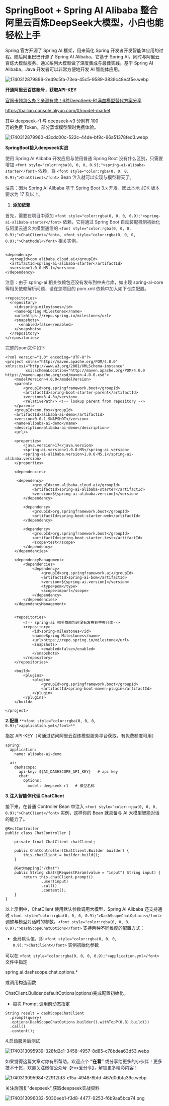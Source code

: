 # SpringBoot + Spring AI Alibaba 整合阿里云百炼DeepSeek大模型，小白也能轻松上手

<font style="color:rgba(0, 0, 0, 0.9);">Spring 官方开源了 Spring AI 框架，用来简化 Spring 开发者开发智能体应用的过程。随后阿里巴巴开源了 Spring AI Alibaba，它基于 Spring AI，同时与阿里云百炼大模型服务、通义系列大模型做了深度集成与最佳实践。基于 Spring AI Alibaba，Java 开发者可以非常方便地开发 AI 智能体应用。</font>

![1740312879896-2e49c5fa-73ea-45c5-9589-3839c48e4f5e.webp](./img/tBCSlVg7zhOV6uHr/1740312879896-2e49c5fa-73ea-45c5-9589-3839c48e4f5e-645143.webp)

**<font style="color:rgba(0, 0, 0, 0.9);">开通阿里云百炼账号，获取API-KEY</font>**

[官网卡顿怎么办？亲测有效！6种DeepSeek-R1满血模型替代方案分享](https://mp.weixin.qq.com/s?__biz=MzU1ODk1NTQ0Mg==&mid=2247485221&idx=1&sn=18f2cfc6b1fcf9ac39fa171e99ae964a&scene=21#wechat_redirect)

<font style="color:rgb(43, 48, 51);">https://bailian.console.aliyun.com/#/model-market</font>

<font style="color:rgb(24, 24, 24);">其中 deepseek-r1 与 deepseek-v3 分别有 100</font><font style="color:rgb(24, 24, 24);">  
</font><font style="color:rgb(24, 24, 24);">万的免费 Token，部分蒸馏模型限时免费体验。</font>

![1740312879960-d3cdc00c-522c-44de-bf9c-96a51378fed3.webp](./img/tBCSlVg7zhOV6uHr/1740312879960-d3cdc00c-522c-44de-bf9c-96a51378fed3-966814.webp)

<font style="color:rgba(0, 0, 0, 0.9);">  
</font>

**<font style="color:rgba(0, 0, 0, 0.9);">SpringBoot接入deepseek实战</font>**

<font style="color:rgb(53, 56, 65);">使用 Spring AI Alibaba 开发应用与使用普通 Spring Boot 没有什么区别，只需要增加 </font>`<font style="color:rgba(0, 0, 0, 0.9);">spring-ai-alibaba-starter</font>`<font style="color:rgb(53, 56, 65);"> 依赖，将 </font>`<font style="color:rgba(0, 0, 0, 0.9);">ChatClient</font>`<font style="color:rgb(53, 56, 65);"> Bean 注入就可以实现与模型聊天了。</font>

<font style="color:rgb(53, 56, 65);">注意：因为 Spring AI Alibaba 基于 Spring Boot 3.x 开发，因此本地 JDK 版本要求为 17 及以上。</font>

1. **<font style="color:rgba(0, 0, 0, 0.9);">添加依赖</font>**

<font style="color:rgb(53, 56, 65);">首先，需要在项目中添加 </font>`<font style="color:rgba(0, 0, 0, 0.9);">spring-ai-alibaba-starter</font>`<font style="color:rgb(53, 56, 65);"> 依赖，它将通过 Spring Boot 自动装配机制初始化与阿里云通义大模型通信的 </font>`<font style="color:rgba(0, 0, 0, 0.9);">ChatClient</font>`<font style="color:rgb(53, 56, 65);">、</font>`<font style="color:rgba(0, 0, 0, 0.9);">ChatModel</font>`<font style="color:rgb(53, 56, 65);"> 相关实例。</font>

```plain

<dependency>
  <groupId>com.alibaba.cloud.ai</groupId>
  <artifactId>spring-ai-alibaba-starter</artifactId>
  <version>1.0.0-M5.1</version>
</dependency>
```

<font style="color:rgb(53, 56, 65);">注意：由于 spring-ai 相关依赖包还没有发布到中央仓库，如出现 spring-ai-core 等相关依赖解析问题，请在您项目的 pom.xml 依赖中加入如下仓库配置。</font>

```plain
<repositories>
  <repository>
    <id>spring-milestones</id>
    <name>Spring Milestones</name>
    <url>https://repo.spring.io/milestone</url>
    <snapshots>
      <enabled>false</enabled>
    </snapshots>
  </repository>
</repositories>
```

<font style="color:rgb(53, 56, 65);">完整的pom文件如下</font>

```plain
<?xml version="1.0" encoding="UTF-8"?>
<project xmlns="http://maven.apache.org/POM/4.0.0" xmlns:xsi="http://www.w3.org/2001/XMLSchema-instance"
         xsi:schemaLocation="http://maven.apache.org/POM/4.0.0 https://maven.apache.org/xsd/maven-4.0.0.xsd">
    <modelVersion>4.0.0</modelVersion>
    <parent>
        <groupId>org.springframework.boot</groupId>
        <artifactId>spring-boot-starter-parent</artifactId>
        <version>3.4.3</version>
        <relativePath/> <!-- lookup parent from repository -->
    </parent>
    <groupId>com.fox</groupId>
    <artifactId>alibaba-ai-demo</artifactId>
    <version>0.0.1-SNAPSHOT</version>
    <name>alibaba-ai-demo</name>
    <description>alibaba-ai-demo</description>
    <url/>

    <properties>
        <java.version>17</java.version>
        <spring-ai.version>1.0.0-M5</spring-ai.version>
        <spring-ai-alibaba.version>1.0.0-M5.1</spring-ai-alibaba.version>
    </properties>

    <dependencies>

     <dependency>
            <groupId>com.alibaba.cloud.ai</groupId>
            <artifactId>spring-ai-alibaba-starter</artifactId>
            <version>${spring-ai-alibaba.version}</version>
        </dependency>

        <dependency>
            <groupId>org.springframework.boot</groupId>
            <artifactId>spring-boot-starter-web</artifactId>
        </dependency>

        <dependency>
            <groupId>org.springframework.boot</groupId>
            <artifactId>spring-boot-starter-test</artifactId>
            <scope>test</scope>
        </dependency>
    </dependencies>

    <dependencyManagement>
        <dependencies>
            <dependency>
                <groupId>org.springframework.ai</groupId>
                <artifactId>spring-ai-bom</artifactId>
                <version>${spring-ai.version}</version>
                <type>pom</type>
                <scope>import</scope>
            </dependency>
        </dependencies>
    </dependencyManagement>


    <repositories>
        <!-- spring-ai 相关依赖包还没有发布到中央仓库-->
        <repository>
            <id>spring-milestones</id>
            <name>Spring Milestones</name>
            <url>https://repo.spring.io/milestone</url>
            <snapshots>
                <enabled>false</enabled>
            </snapshots>
        </repository>
    </repositories>

    <build>
        <plugins>
            <plugin>
                <groupId>org.springframework.boot</groupId>
                <artifactId>spring-boot-maven-plugin</artifactId>
            </plugin>
        </plugins>
    </build>

</project>
```

**<font style="color:rgba(0, 0, 0, 0.9);">2.配置 </font>**`**<font style="color:rgba(0, 0, 0, 0.9);">application.yml</font>**`**<font style="color:rgba(0, 0, 0, 0.9);"> </font>**

<font style="color:rgba(0, 0, 0, 0.9);">指定 API-KEY（可通过访问阿里云百炼模型服务平台获取，有免费额度可用）</font>

```plain
spring:
  application:
    name: alibaba-ai-demo

  ai:
    dashscope:
      api-key: ${AI_DASHSCOPE_API_KEY}   # api key
      chat:
        options:
          model: deepseek-r1   # 模型名称
```

**<font style="color:rgba(0, 0, 0, 0.9);">3.注入智能体代理 ChatClient</font>**

<font style="color:rgba(0, 0, 0, 0.9);">接下来，在普通 Controller Bean 中注入 </font>`<font style="color:rgba(0, 0, 0, 0.9);">ChatClient</font>`<font style="color:rgba(0, 0, 0, 0.9);"> 实例，这样你的 Bean 就具备与 AI 大模型智能对话的能力了。</font>

```plain
@RestController
public class ChatController {

    private final ChatClient chatClient;

    public ChatController(ChatClient.Builder builder) {
        this.chatClient = builder.build();
    }

    @GetMapping("/chat")
    public String chat(@RequestParam(value = "input") String input) {
        return this.chatClient.prompt()
                .user(input)
                .call()
                .content();
    }
}
```

<font style="color:rgba(0, 0, 0, 0.9);">以上示例中，ChatClient 使用默认参数调用大模型，Spring AI Alibaba 还支持通过 </font>`<font style="color:rgba(0, 0, 0, 0.9);">DashScopeChatOptions</font>`<font style="color:rgba(0, 0, 0, 0.9);"> 调整与模型对话时的参数，</font>`<font style="color:rgba(0, 0, 0, 0.9);">DashScopeChatOptions</font>`<font style="color:rgba(0, 0, 0, 0.9);"> 支持两种不同维度的配置方式：</font>

+ <font style="color:rgba(0, 0, 0, 0.9);">全局默认值，即 </font>`<font style="color:rgba(0, 0, 0, 0.9);">ChatClient</font>`<font style="color:rgba(0, 0, 0, 0.9);"> 实例初始化参数</font>

<font style="color:rgba(0, 0, 0, 0.9);">可以在 </font>`<font style="color:rgba(0, 0, 0, 0.9);">application.yml</font>`<font style="color:rgba(0, 0, 0, 0.9);"> 文件中指定 </font>

<font style="color:rgba(0, 0, 0, 0.9);">spring.ai.dashscope.chat.options.*</font><font style="color:rgba(0, 0, 0, 0.9);"> </font>

<font style="color:rgba(0, 0, 0, 0.9);">或调用构造函数 </font>

<font style="color:rgba(0, 0, 0, 0.9);">ChatClient.Builder.defaultOptions(options)</font><font style="color:rgba(0, 0, 0, 0.9);">完成配置初始化。</font>

+ <font style="color:rgba(0, 0, 0, 0.9);">每次 Prompt 调用前动态指定</font>

```plain
String result = dashScopeChatClient
  .prompt(query)
  .options(DashScopeChatOptions.builder().withTopP(0.8).build())
  .call()
  .content();
```

4.启动服务后测试

![1740313095939-328fd2c1-3458-4957-8d85-c78bdea63d53.webp](./img/tBCSlVg7zhOV6uHr/1740313095939-328fd2c1-3458-4957-8d85-c78bdea63d53-191367.webp)

<font style="color:rgba(6, 8, 31, 0.88);">如果觉得这篇文章对你有所帮助，欢迎点个 </font>**“在看”**<font style="color:rgba(6, 8, 31, 0.88);"> 或分享给更多的小伙伴！更多技术干货，欢迎关注微信公众号【Fox爱分享】，解锁更多精彩内容！</font>

![1740313095984-22912fd3-e15a-4948-8bfd-467d0dbfa39c.webp](./img/tBCSlVg7zhOV6uHr/1740313095984-22912fd3-e15a-4948-8bfd-467d0dbfa39c-016418.webp)

关注后回复"deepseek",获取deepseek实战资料

![1740313096032-5030eeb1-f3d8-4477-9253-f6b9aa5bca74.png](./img/tBCSlVg7zhOV6uHr/1740313096032-5030eeb1-f3d8-4477-9253-f6b9aa5bca74-697847.png)
